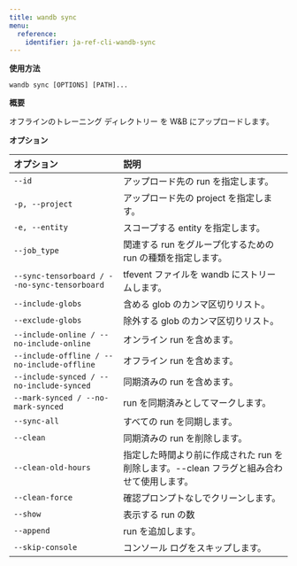 ```yaml
---
title: wandb sync
menu:
  reference:
    identifier: ja-ref-cli-wandb-sync
---
```


**使用方法**

`wandb sync [OPTIONS] [PATH]...`

**概要**

オフラインのトレーニング ディレクトリー を W&B にアップロードします。

**オプション**

| **オプション** | **説明** |
| :--- | :--- |
| `--id` | アップロード先の run を指定します。 |
| `-p, --project` | アップロード先の project を指定します。 |
| `-e, --entity` | スコープする entity を指定します。 |
| `--job_type` | 関連する run をグループ化するための run の種類を指定します。 |
| `--sync-tensorboard / --no-sync-tensorboard` | tfevent ファイルを wandb にストリームします。 |
| `--include-globs` | 含める glob のカンマ区切りリスト。 |
| `--exclude-globs` | 除外する glob のカンマ区切りリスト。 |
| `--include-online / --no-include-online` | オンライン run を含めます。 |
| `--include-offline / --no-include-offline` | オフライン run を含めます。 |
| `--include-synced / --no-include-synced` | 同期済みの run を含めます。 |
| `--mark-synced / --no-mark-synced` | run を同期済みとしてマークします。 |
| `--sync-all` | すべての run を同期します。 |
| `--clean` | 同期済みの run を削除します。 |
| `--clean-old-hours` | 指定した時間より前に作成された run を削除します。--clean フラグと組み合わせて使用​​します。 |
| `--clean-force` | 確認プロンプトなしでクリーンします。 |
| `--show` | 表示する run の数 |
| `--append` | run を追加します。 |
| `--skip-console` | コンソール ログをスキップします。 |
